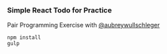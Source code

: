 ### Simple React Todo for Practice
Pair Programming Exercise with [@aubreywullschleger](https://github.com/aubreywullschleger)
```
npm install
gulp
```
